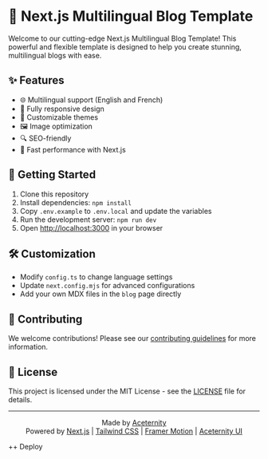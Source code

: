 # 🌟 Next.js Multilingual Blog Template

Welcome to our cutting-edge Next.js Multilingual Blog Template! This powerful and flexible template is designed to help you create stunning, multilingual blogs with ease.

## ✨ Features

- 🌐 Multilingual support (English and French)
- 📱 Fully responsive design
- 🎨 Customizable themes
- 🖼️ Image optimization
- 🔍 SEO-friendly
- 🚀 Fast performance with Next.js

## 🚀 Getting Started

1. Clone this repository
2. Install dependencies: `npm install`
3. Copy `.env.example` to `.env.local` and update the variables
4. Run the development server: `npm run dev`
5. Open [http://localhost:3000](http://localhost:3000) in your browser

## 🛠️ Customization

- Modify `config.ts` to change language settings
- Update `next.config.mjs` for advanced configurations
- Add your own MDX files in the `blog` page directly

## 🤝 Contributing

We welcome contributions! Please see our [contributing guidelines](link-to-contributing-guidelines) for more information.

## 📄 License

This project is licensed under the MIT License - see the [LICENSE](LICENSE) file for details.

---

<footer>
<p align="center">
  Made by <a href="https://aceternity.com">Aceternity</a><br>
  Powered by <a href="https://nextjs.org/">Next.js</a> | <a href="https://tailwindcss.com/">Tailwind CSS</a> | <a href="https://framer.com/motion">Framer Motion</a> | <a href="https://ui.aceternity.com">Aceternity UI</a>
</p>
</footer>

++ Deploy
